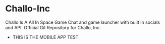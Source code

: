 # Challo-Inc
Challo Is A All In Space Game Chat and game launcher with built in socials and API. Official Git Repository for Challo, Inc.

- THIS IS THE MOBILE APP TEST
